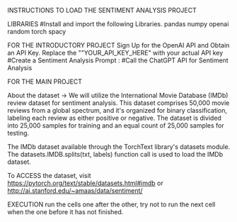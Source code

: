 INSTRUCTIONS TO LOAD THE SENTIMENT ANALYSIS PROJECT

LIBRARIES #Install and import the following Libraries.
pandas
numpy
openai
random
torch
spacy



FOR THE INTRODUCTORY PROJECT
Sign Up for the OpenAI API and Obtain an API Key. Replace the ""YOUR_API_KEY_HERE" with your actual API key
#Create a Sentiment Analysis Prompt :
#Call the ChatGPT API for Sentiment Analysis




FOR THE MAIN PROJECT

About the dataset -> We will utilize the International Movie Database (IMDb) review dataset for sentiment analysis. 
This dataset comprises 50,000 movie reviews from a global spectrum, and it's organized for binary classification,
labeling each review as either positive or negative. 
The dataset is divided into 25,000 samples for training and an equal count of 25,000 samples for testing. 


The IMDb dataset available through the TorchText library's datasets module. The datasets.IMDB.splits(txt, labels) function call is used to load the IMDb dataset.

To ACCESS the dataset, visit https://pytorch.org/text/stable/datasets.html#imdb or http://ai.stanford.edu/~amaas/data/sentiment/


EXECUTION
run the cells one after the other, try not to run the next cell when the one before it has not finished. 





